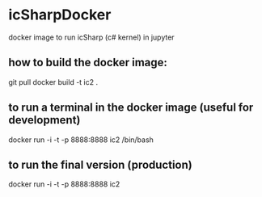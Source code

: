 # icSharpDocker
docker image to run icSharp (c# kernel) in jupyter


## how to build the docker image:
git pull
docker build -t ic2 .


## to run a terminal in the docker image (useful for development)
docker run -i -t -p 8888:8888 ic2  /bin/bash  

## to run the final version (production)
docker run -i -t -p 8888:8888 ic2


